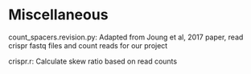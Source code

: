 # Miscellaneous

count_spacers.revision.py: Adapted from Joung et al, 2017 paper, read crispr fastq files and count reads for our project

crispr.r: Calculate skew ratio based on read counts
